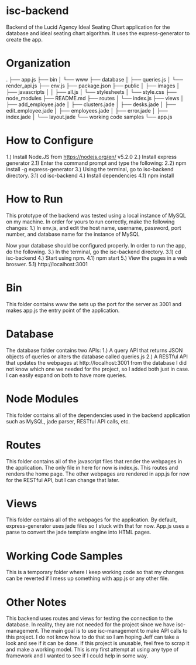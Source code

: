 ﻿# isc-backend
Backend of the Lucid Agency Ideal Seating Chart application for the database and ideal seating chart algorithm. It uses the express-generator to create the app.

# Organization
.
├── app.js
├── bin
│   └── www
├── database
│   ├── queries.js
│   └── render_api.js
├── env.js
├── package.json
├── public
│   ├── images
│   ├── javascripts
│   │   ├── all.js
│   └── stylesheets
│       └── style.css
├── node_modules
├── README.md
├── routes
│   └── index.js
├── views
│   ├── add_employee.jade
│   ├── clusters.jade
│   ├── desks.jade
│   ├── edit_employee.jade
│   ├── employees.jade
│   ├── error.jade
│   ├── index.jade
│   └── layout.jade
└──  working code samples
   └── app.js

# How to Configure
1.) Install Node.JS from https://nodejs.org/en/ v5.2.0
2.) Install express generator
 2.1) Enter the command prompt and type the following:
 2.2) npm install -g express-generator
3.) Using the terminal, go to isc-backend directory.
 3.1) cd isc-backend
4.) Install dependencies
 4.1) npm install

# How to Run
This prototype of the backend was tested using a local instance of MySQL on my machine. In order for yours to run correctly, make the following changes:
1.) In env.js, and edit the host name, username, password, port number, and database name for the instance of MySQL

Now your database should be configured properly. In order to run the app, do the following.
3.) In the terminal, go the isc-backend directory.
 3.1) cd isc-backend
4.) Start using npm.
 4.1) npm start
5.) View the pages in a web broswer.
 5.1) http://localhost:3001
 
# Bin
This folder contains www the sets up the port for the server as 3001 and makes app.js the entry point of the application.

# Database
The database folder contains two APIs:
  1.) A query API that returns JSON objects of queries or alters the database called queries.js
  2.) A RESTful API that updates the webpages at http://localhost:3001 from the database
I did not know which one we needed for the project, so I added both just in case. I can easily expand on both to have more queries.

# Node Modules
This folder contains all of the dependencies used in the backend application such as MySQL, jade parser, RESTful API calls, etc.

# Routes
This folder contains all of the javascript files that render the webpages in the application. The only file in here for now is index.js. This routes and renders the home page. The other webpages are rendered in app.js for now for the RESTful API, but I can change that later.

# Views
This folder contains all of the webpages for the application. By default, express-generator uses jade files so I stuck with that for now. App.js uses a parse to convert the jade template engine into HTML pages.

# Working Code Samples
This is a temporary folder where I keep working code so that my changes can be reverted if I mess up something with app.js or any other file.

# Other Notes
This backend uses routes and views for testing the connection to the database. In reality, they are not needed for the project since we have isc-management. The main goal is to use isc-management to make API calls to this project. I do not know how to do that so I am hoping Jeff can take a look and see if it can be done. If this project is unusable, feel free to scrap it and make a working model. This is my first attempt at using any type of framework and I wanted to see if I could help in some way.
